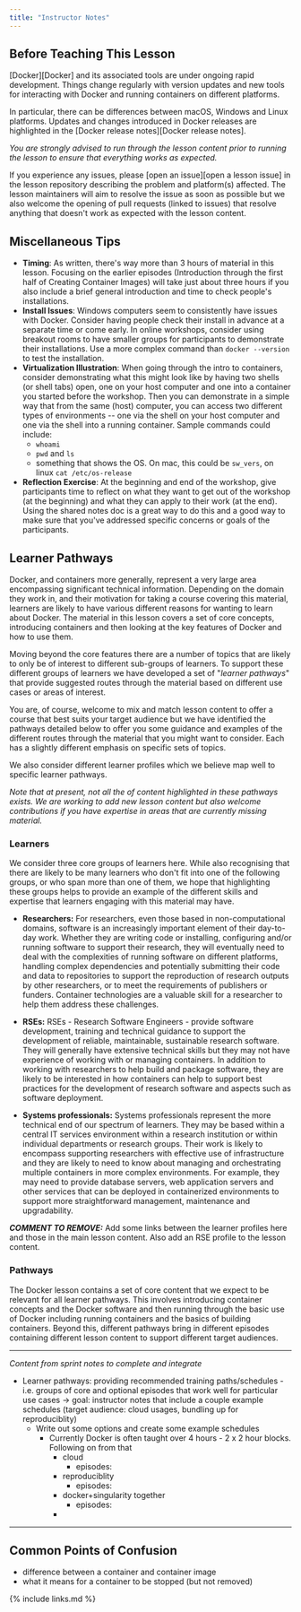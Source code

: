 ```yaml
---
title: "Instructor Notes"
---
```


## Before Teaching This Lesson

[Docker][Docker] and its associated tools are under ongoing rapid development. Things
change regularly with version updates and new tools for interacting with
Docker and running containers on different platforms.

In particular, there can be differences between macOS, Windows and Linux
platforms. Updates and changes introduced in Docker releases are highlighted
in the [Docker release notes][Docker release notes].

_You are strongly advised to run through the lesson content prior to running
the lesson to ensure that everything works as expected._

If you experience any issues, please [open an issue][open a lesson issue] in the lesson
repository describing the problem and platform(s) affected. The lesson maintainers will
aim to resolve the issue as soon as possible but we also welcome the opening
of pull requests (linked to issues) that resolve anything that doesn't work as
expected with the lesson content.

## Miscellaneous Tips

* **Timing**: As written, there's way more than 3 hours of material in this lesson.
Focusing on the earlier episodes (Introduction through the first half
of Creating Container Images) will take just about three hours if you
also include a brief general introduction and time to check people's
installations.
* **Install Issues**: Windows computers seem to consistently have issues with Docker.
Consider having people check their install in advance at a separate time or come early.
In online workshops, consider using breakout rooms to have smaller groups for
participants to demonstrate their installations. Use a more complex command than
`docker --version` to test the installation.
* **Virtualization Illustration**: When going through the intro to containers,
consider demonstrating what this might look like by having two shells (or shell tabs)
open, one on your host computer and one into a container you started before the
workshop. Then you can demonstrate in a simple way that from the same (host) computer,
you can access two different types of environments -- one via the shell on your
host computer and one via the shell into a running container. Sample commands could include: 
    * `whoami`
    * `pwd` and `ls`
    * something that shows the OS. On mac, this could be `sw_vers`, on linux `cat /etc/os-release`
* **Reflection Exercise**: At the beginning and end of the workshop, give participants time to
reflect on what they want to get out of the workshop (at the beginning) and what they
can apply to their work (at the end). Using the shared notes doc is a great way to
do this and a good way to make sure that you've addressed specific concerns or goals
of the participants.

## Learner Pathways

Docker, and containers more generally, represent a very large area encompassing significant
technical information. Depending on the domain they work in, and their motivation for
taking a course covering this material, learners are likely to have various different reasons
for wanting to learn about Docker. The material in this lesson covers a set of core concepts,
introducing containers and then looking at the key features of Docker and how to use them.

Moving beyond the core features there are a number of topics that are likely to only be
of interest to different sub-groups of learners. To support these different groups of
learners we have developed a set of "_learner pathways_" that provide suggested routes
through the material based on different use cases or areas of interest.

You are, of course, welcome to mix and match lesson content to offer a course that best
suits your target audience but we have identified the pathways detailed below to offer you
some guidance and examples of the different routes through the material that you might
want to consider. Each has a slightly different emphasis on specific sets of topics.

We also consider different learner profiles which we believe map well to specific
learner pathways.

_Note that at present, not all the of content highlighted in these pathways exists.
We are working to add new lesson content but also welcome contributions if you have
expertise in areas that are currently missing material._

### Learners

We consider three core groups of learners here. While also recognising that there are
likely to be many learners who don't fit into one of the following groups, or who span
more than one of them, we hope that highlighting these groups helps to provide an
example of the different skills and expertise that learners engaging with this material
may have.

 - **Researchers:** For researchers, even those based in non-computational domains, software
 is an increasingly important element of their day-to-day work. Whether they are writing
 code or installing, configuring and/or running software to support their research, they
 will eventually need to deal with the complexities of running software on different
 platforms, handling complex dependencies and potentially submitting their code and data to
 repositories to support the reproduction of research outputs by other researchers, or to
 meet the requirements of publishers or funders. Container technologies are a valuable
 skill for a researcher to help them address these challenges.

- **RSEs:** RSEs - Research Software Engineers - provide software development, training
and technical guidance to support the development of reliable, maintainable, sustainable
research software. They will generally have extensive technical skills but they may not
have experience of working with or managing containers. In addition to working with
researchers to help build and package software, they are likely to be interested in how
containers can help to support best practices for the development of research software
and aspects such as software deployment.

 - **Systems professionals:** Systems professionals represent the more technical end of
our spectrum of learners. They may be based within a central IT services environment
within a research institution or within individual departments or research groups.
Their work is likely to encompass supporting researchers with effective use of
infrastructure and they are likely to need to know about managing and orchestrating
multiple containers in more complex environments. For example, they may need to provide
database servers, web application servers and other services that can be deployed
in containerized environments to support more straightforward management, maintenance
and upgradability.

**_COMMENT TO REMOVE:_** Add some links between the learner profiles here and those in
the main lesson content. Also add an RSE profile to the lesson content.

### Pathways

The Docker lesson contains a set of core content that we expect to be relevant for all
learner pathways. This involves introducing container concepts and the Docker software
and then running through the basic use of Docker including running containers and the
basics of building containers. Beyond this, different pathways bring in different
episodes containing different lesson content to support different target audiences.

<hr/>

_Content from sprint notes to complete and integrate_

- Learner pathways: providing recommended training paths/schedules - i.e. groups of core and optional episodes that work well for particular use cases -> goal: instructor notes that include a couple example schedules (target audience: cloud usages, bundling up for reproduciblity)
    - Write out some options and create some example schedules
        - Currently Docker is often taught over 4 hours - 2 x 2 hour blocks. Following on from that
            - cloud 
                - episodes: 
            - reproduciblity
                - episodes: 
            - docker+singularity together
                - episodes: 
            - 

<hr/>

## Common Points of Confusion

* difference between a container and container image
* what it means for a container to be stopped (but not removed)

{% include links.md %}

